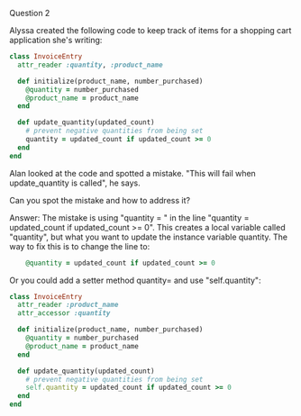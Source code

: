 Question 2

Alyssa created the following code to keep track of items for a shopping cart application she's writing:

```ruby
class InvoiceEntry
  attr_reader :quantity, :product_name

  def initialize(product_name, number_purchased)
    @quantity = number_purchased
    @product_name = product_name
  end

  def update_quantity(updated_count)
    # prevent negative quantities from being set
    quantity = updated_count if updated_count >= 0
  end
end
```

Alan looked at the code and spotted a mistake. "This will fail when update_quantity is called", he says.

Can you spot the mistake and how to address it?

Answer:
The mistake is using "quantity = " in the line "quantity = updated_count if updated_count >= 0". This creates a local variable called "quantity", but what you want to update the instance variable quantity. The way to fix this is to change the line to:

```ruby
    @quantity = updated_count if updated_count >= 0
```

Or you could add a setter method quantity= and use "self.quantity":

```ruby
class InvoiceEntry
  attr_reader :product_name
  attr_accessor :quantity

  def initialize(product_name, number_purchased)
    @quantity = number_purchased
    @product_name = product_name
  end

  def update_quantity(updated_count)
    # prevent negative quantities from being set
    self.quantity = updated_count if updated_count >= 0
  end  
end
```


